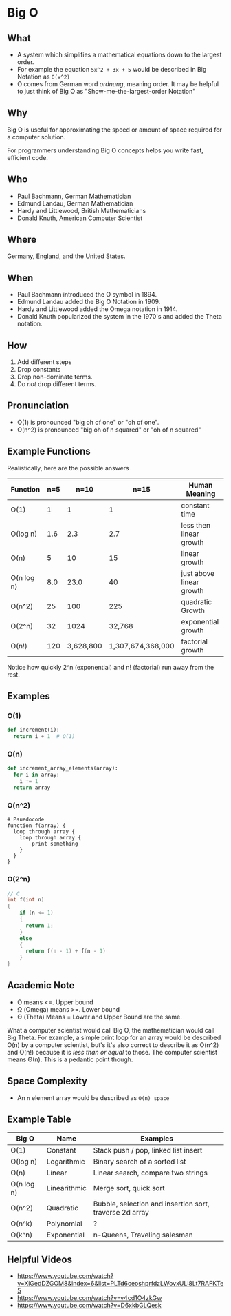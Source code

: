 # Big O

## What
- A system which simplifies a mathematical equations down to the largest order.
- For example the equation `5x^2 + 3x + 5` would be described in Big Notation as `O(x^2)`
- O comes from German word *ordnung*, meaning order. It may be helpful to just think of Big O as "Show-me-the-largest-order Notation"


## Why
Big O is useful for approximating the speed or amount of space required for a computer solution.

For programmers understanding Big O concepts helps you write fast, efficient code.

## Who
- Paul Bachmann, German Mathematician
- Edmund Landau, German Mathematician
- Hardy and Littlewood, British Mathematicians
- Donald Knuth, American Computer Scientist

## Where
Germany, England, and the United States.

## When
- Paul Bachmann introduced the O symbol in 1894.
- Edmund Landau added the Big O Notation in 1909.
- Hardy and Littlewood added the Omega notation in 1914.
- Donald Knuth popularized the system in the 1970's and added the Theta notation.

## How
1. Add different steps
2. Drop constants
3. Drop non-dominate terms.
4. Do *not* drop different terms.

## Pronunciation
- O(1) is pronounced "big oh of one" or "oh of one".
- O(n^2) is pronounced "big oh of n squared" or "oh of n squared"


## Example Functions
Realistically, here are the possible answers

| Function | n=5 | n=10 | n=15 | Human Meaning |
| - | - | - | - | - |
| O(1) | 1 | 1 | 1 | constant time |
| O(log n) | 1.6 | 2.3 | 2.7 | less then linear growth |
| O(n) | 5 | 10 | 15 | linear growth |
| O(n log n) | 8.0 | 23.0 | 40 | just above linear growth |
| O(n^2) | 25 | 100 | 225 | quadratic Growth |
| O(2^n) | 32 | 1024 | 32,768 | exponential growth |
| O(n!) | 120 | 3,628,800 | 1,307,674,368,000 | factorial growth |

Notice how quickly 2^n (exponential) and n! (factorial) run away from the rest.


## Examples
### O(1)
```py
def increment(i):
  return i + 1  # O(1)
```

### O(n)
```py
def increment_array_elements(array):
  for i in array:
    i += 1
  return array
```

### O(n^2)
```
# Psuedocode
function f(array) {
  loop through array {
    loop through array {
        print something
    }
  }
}
```

### O(2^n)
```c
// C
int f(int n)
{
    if (n <= 1)
    {
      return 1;
    }
    else
    {
      return f(n - 1) + f(n - 1)
    }
}
```

## Academic Note
- O means  <=. Upper bound
- Ω (Omega) means >=. Lower bound
- Θ (Theta) Means =  Lower and Upper Bound are the same.

What a computer scientist would call Big O, the mathematician would call Big Theta. For example, a simple print loop for an array would be described O(n) by a computer scientist, but's it's also correct to describe it as O(n^2) and O(n!) because it is *less than or equal* to those.  The computer scientist means Θ(n). This is a pedantic point though.

## Space Complexity
- An `n` element array would be described as `O(n) space`

## Example Table
| Big O | Name | Examples |
| - | - | - |
| O(1) | Constant | Stack push / pop, linked list insert |
| O(log n) | Logarithmic |Binary search of a sorted list |
| O(n) | Linear | Linear search, compare two strings |
| O(n log n) | Linearithmic | Merge sort, quick sort |
| O(n^2) | Quadratic | Bubble, selection and insertion sort, traverse 2d array |
| O(n^k) | Polynomial | ? |
| O(k^n) | Exponential | n-Queens, Traveling salesman |

## Helpful Videos
- <https://www.youtube.com/watch?v=XiGedDZGOM8&index=6&list=PLTd6ceoshprfdzLWovxULl8Lt7RAFKTe5>
- <https://www.youtube.com/watch?v=v4cd1O4zkGw>
- <https://www.youtube.com/watch?v=D6xkbGLQesk>
